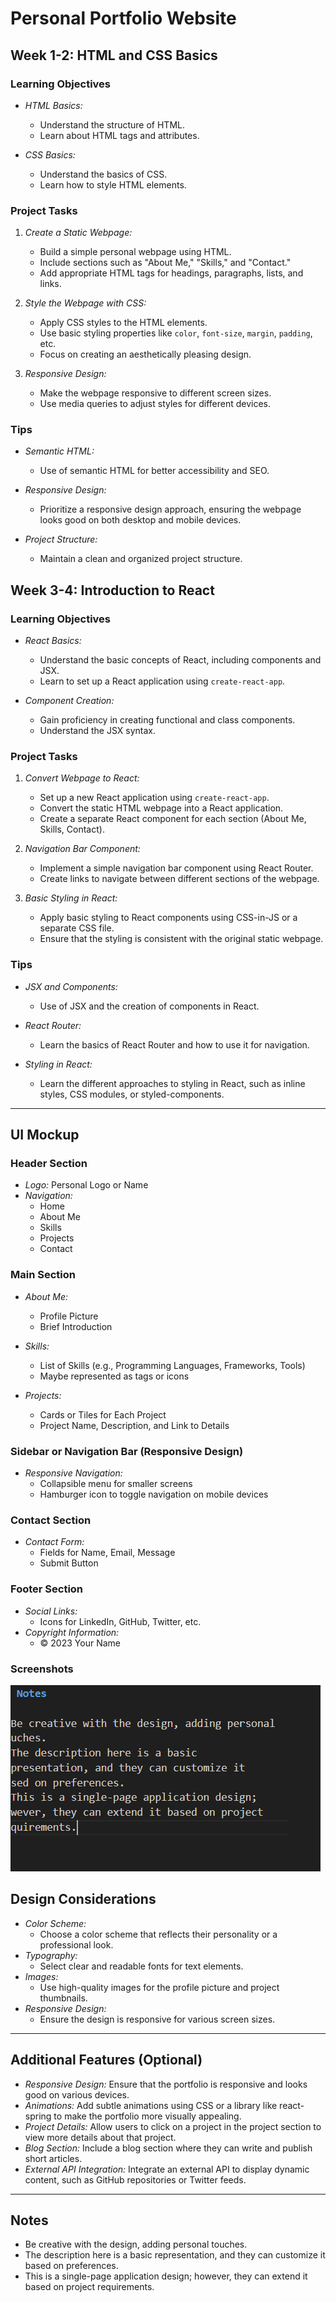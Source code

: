 # Personal Portfolio Website

## Week 1-2: HTML and CSS Basics

### Learning Objectives

- *HTML Basics:*
  - Understand the structure of HTML.
  - Learn about HTML tags and attributes.

- *CSS Basics:*
  - Understand the basics of CSS.
  - Learn how to style HTML elements.

### Project Tasks

1. *Create a Static Webpage:*
   - Build a simple personal webpage using HTML.
   - Include sections such as "About Me," "Skills," and "Contact."
   - Add appropriate HTML tags for headings, paragraphs, lists, and links.

2. *Style the Webpage with CSS:*
   - Apply CSS styles to the HTML elements.
   - Use basic styling properties like `color`, `font-size`, `margin`, `padding`, etc.
   - Focus on creating an aesthetically pleasing design.

3. *Responsive Design:*
   - Make the webpage responsive to different screen sizes.
   - Use media queries to adjust styles for different devices.

### Tips

- *Semantic HTML:*
  - Use of semantic HTML for better accessibility and SEO.
  
- *Responsive Design:*
  - Prioritize a responsive design approach, ensuring the webpage looks good on both desktop and mobile devices.
  
- *Project Structure:*
  - Maintain a clean and organized project structure.

## Week 3-4: Introduction to React

### Learning Objectives

- *React Basics:*
  - Understand the basic concepts of React, including components and JSX.
  - Learn to set up a React application using `create-react-app`.

- *Component Creation:*
  - Gain proficiency in creating functional and class components.
  - Understand the JSX syntax.

### Project Tasks

1. *Convert Webpage to React:*
   - Set up a new React application using `create-react-app`.
   - Convert the static HTML webpage into a React application.
   - Create a separate React component for each section (About Me, Skills, Contact).

2. *Navigation Bar Component:*
   - Implement a simple navigation bar component using React Router.
   - Create links to navigate between different sections of the webpage.

3. *Basic Styling in React:*
   - Apply basic styling to React components using CSS-in-JS or a separate CSS file.
   - Ensure that the styling is consistent with the original static webpage.

### Tips

- *JSX and Components:*
  - Use of JSX and the creation of components in React.

- *React Router:*
  - Learn the basics of React Router and how to use it for navigation.

- *Styling in React:*
  - Learn the different approaches to styling in React, such as inline styles, CSS modules, or styled-components.

---

## UI Mockup

### Header Section

- *Logo:* Personal Logo or Name
- *Navigation:*
  - Home
  - About Me
  - Skills
  - Projects
  - Contact

### Main Section

- *About Me:*
  - Profile Picture
  - Brief Introduction

- *Skills:*
  - List of Skills (e.g., Programming Languages, Frameworks, Tools)
  - Maybe represented as tags or icons

- *Projects:*
  - Cards or Tiles for Each Project
  - Project Name, Description, and Link to Details

### Sidebar or Navigation Bar (Responsive Design)

- *Responsive Navigation:*
  - Collapsible menu for smaller screens
  - Hamburger icon to toggle navigation on mobile devices

### Contact Section

- *Contact Form:*
  - Fields for Name, Email, Message
  - Submit Button

### Footer Section

- *Social Links:*
  - Icons for LinkedIn, GitHub, Twitter, etc.
- *Copyright Information:*
  - © 2023 Your Name

### Screenshots

![page1](./IMG/Screenshot%202023-07-03%20211206.png)

## Design Considerations

- *Color Scheme:*
  - Choose a color scheme that reflects their personality or a professional look.
- *Typography:*
  - Select clear and readable fonts for text elements.
- *Images:*
  - Use high-quality images for the profile picture and project thumbnails.
- *Responsive Design:*
  - Ensure the design is responsive for various screen sizes.

---

## Additional Features (Optional)

- *Responsive Design:* Ensure that the portfolio is responsive and looks good on various devices.
- *Animations:* Add subtle animations using CSS or a library like react-spring to make the portfolio more visually appealing.
- *Project Details:* Allow users to click on a project in the project section to view more details about that project.
- *Blog Section:* Include a blog section where they can write and publish short articles.
- *External API Integration:* Integrate an external API to display dynamic content, such as GitHub repositories or Twitter feeds.

---

## Notes

- Be creative with the design, adding personal touches.
- The description here is a basic representation, and they can customize it based on preferences.
- This is a single-page application design; however, they can extend it based on project requirements.